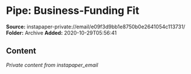 # Pipe: Business-Funding Fit

**Source:** instapaper-private://email/e09f3d9bb1e8750b0e2641054c113731/
**Folder:** Archive
**Added:** 2020-10-29T05:56:41




## Content
*Private content from instapaper_email*
